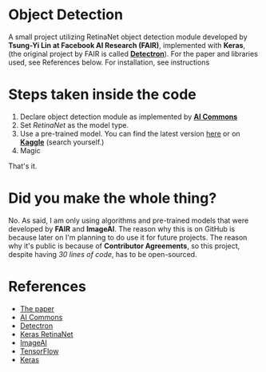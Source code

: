 # Object Detection

A small project utilizing RetinaNet object detection module developed by **Tsung-Yi Lin at Facebook AI Research (FAIR)**, implemented with **Keras**, (the original project by FAIR is called [**Detectron**](https://github.com/facebookresearch/Detectron)).  For the paper and libraries used, see References below.  For installation, see instructions

# Steps taken inside the code

  1. Declare object detection module as implemented by [**AI Commons**](https://commons.specpal.science/projects/)
  2. Set *RetinaNet* as the model type.
  3. Use a pre-trained model.  You can find the latest version [here](https://github.com/fizyr/keras-retinanet/releases) or on [**Kaggle**](https://www.kaggle.com/) (search yourself.)
  4. Magic

That's it.

# Did you make the whole thing?

No.  As said, I am only using algorithms and pre-trained models that were developed by **FAIR** and **ImageAI**.  The reason why this is on GitHub is because later on I'm planning to do use it for future projects.  The reason why it's public is because of **Contributor Agreements**, so this project, despite having *30 lines of code*, has to be open-sourced.

# References

- [The paper](https://arxiv.org/pdf/1708.02002.pdf)
- [AI Commons](https://commons.specpal.science/)
- [Detectron](https://github.com/facebookresearch/Detectron)
- [Keras RetinaNet](https://github.com/fizyr/keras-retinanet)
- [ImageAI](https://github.com/OlafenwaMoses/ImageAI)
- [TensorFlow](https://github.com/tensorflow/tensorflow)
- [Keras](https://github.com/keras-team/keras)

